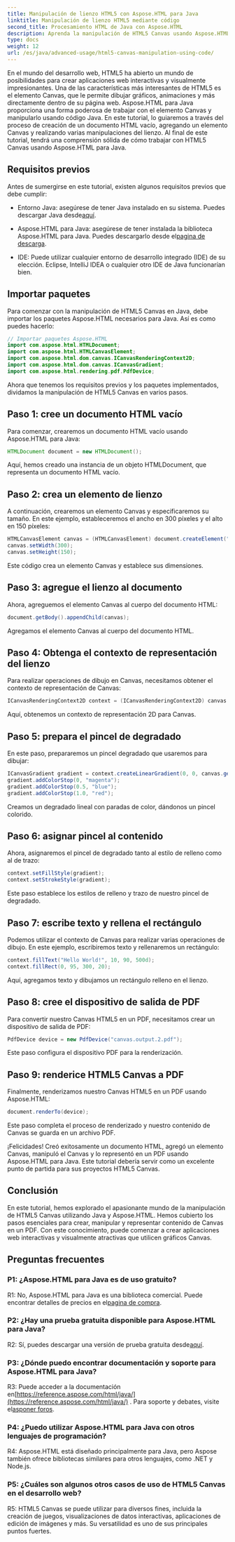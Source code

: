 ```yaml
---
title: Manipulación de lienzo HTML5 con Aspose.HTML para Java
linktitle: Manipulación de lienzo HTML5 mediante código
second_title: Procesamiento HTML de Java con Aspose.HTML
description: Aprenda la manipulación de HTML5 Canvas usando Aspose.HTML para Java. Cree gráficos interactivos con guía paso a paso.
type: docs
weight: 12
url: /es/java/advanced-usage/html5-canvas-manipulation-using-code/
---
```

En el mundo del desarrollo web, HTML5 ha abierto un mundo de posibilidades para crear aplicaciones web interactivas y visualmente impresionantes. Una de las características más interesantes de HTML5 es el elemento Canvas, que le permite dibujar gráficos, animaciones y más directamente dentro de su página web. Aspose.HTML para Java proporciona una forma poderosa de trabajar con el elemento Canvas y manipularlo usando código Java. En este tutorial, lo guiaremos a través del proceso de creación de un documento HTML vacío, agregando un elemento Canvas y realizando varias manipulaciones del lienzo. Al final de este tutorial, tendrá una comprensión sólida de cómo trabajar con HTML5 Canvas usando Aspose.HTML para Java.

## Requisitos previos

Antes de sumergirse en este tutorial, existen algunos requisitos previos que debe cumplir:

-  Entorno Java: asegúrese de tener Java instalado en su sistema. Puedes descargar Java desde[aquí](https://www.java.com/download/).

-  Aspose.HTML para Java: asegúrese de tener instalada la biblioteca Aspose.HTML para Java. Puedes descargarlo desde el[pagina de descarga](https://releases.aspose.com/html/java/).

- IDE: Puede utilizar cualquier entorno de desarrollo integrado (IDE) de su elección. Eclipse, IntelliJ IDEA o cualquier otro IDE de Java funcionarían bien.

## Importar paquetes

Para comenzar con la manipulación de HTML5 Canvas en Java, debe importar los paquetes Aspose.HTML necesarios para Java. Así es como puedes hacerlo:

```java
// Importar paquetes Aspose.HTML
import com.aspose.html.HTMLDocument;
import com.aspose.html.HTMLCanvasElement;
import com.aspose.html.dom.canvas.ICanvasRenderingContext2D;
import com.aspose.html.dom.canvas.ICanvasGradient;
import com.aspose.html.rendering.pdf.PdfDevice;
```

Ahora que tenemos los requisitos previos y los paquetes implementados, dividamos la manipulación de HTML5 Canvas en varios pasos.

## Paso 1: cree un documento HTML vacío

Para comenzar, crearemos un documento HTML vacío usando Aspose.HTML para Java:

```java
HTMLDocument document = new HTMLDocument();
```

Aquí, hemos creado una instancia de un objeto HTMLDocument, que representa un documento HTML vacío.

## Paso 2: crea un elemento de lienzo

A continuación, crearemos un elemento Canvas y especificaremos su tamaño. En este ejemplo, estableceremos el ancho en 300 píxeles y el alto en 150 píxeles:

```java
HTMLCanvasElement canvas = (HTMLCanvasElement) document.createElement("canvas");
canvas.setWidth(300);
canvas.setHeight(150);
```

Este código crea un elemento Canvas y establece sus dimensiones.

## Paso 3: agregue el lienzo al documento

Ahora, agreguemos el elemento Canvas al cuerpo del documento HTML:

```java
document.getBody().appendChild(canvas);
```

Agregamos el elemento Canvas al cuerpo del documento HTML.

## Paso 4: Obtenga el contexto de representación del lienzo

Para realizar operaciones de dibujo en Canvas, necesitamos obtener el contexto de representación de Canvas:

```java
ICanvasRenderingContext2D context = (ICanvasRenderingContext2D) canvas.getContext("2d");
```

Aquí, obtenemos un contexto de representación 2D para Canvas.

## Paso 5: prepara el pincel de degradado

En este paso, prepararemos un pincel degradado que usaremos para dibujar:

```java
ICanvasGradient gradient = context.createLinearGradient(0, 0, canvas.getWidth(), 0);
gradient.addColorStop(0, "magenta");
gradient.addColorStop(0.5, "blue");
gradient.addColorStop(1.0, "red");
```

Creamos un degradado lineal con paradas de color, dándonos un pincel colorido.

## Paso 6: asignar pincel al contenido

Ahora, asignaremos el pincel de degradado tanto al estilo de relleno como al de trazo:

```java
context.setFillStyle(gradient);
context.setStrokeStyle(gradient);
```

Este paso establece los estilos de relleno y trazo de nuestro pincel de degradado.

## Paso 7: escribe texto y rellena el rectángulo

Podemos utilizar el contexto de Canvas para realizar varias operaciones de dibujo. En este ejemplo, escribiremos texto y rellenaremos un rectángulo:

```java
context.fillText("Hello World!", 10, 90, 500d);
context.fillRect(0, 95, 300, 20);
```

Aquí, agregamos texto y dibujamos un rectángulo relleno en el lienzo.

## Paso 8: cree el dispositivo de salida de PDF

Para convertir nuestro Canvas HTML5 en un PDF, necesitamos crear un dispositivo de salida de PDF:

```java
PdfDevice device = new PdfDevice("canvas.output.2.pdf");
```

Este paso configura el dispositivo PDF para la renderización.

## Paso 9: renderice HTML5 Canvas a PDF

Finalmente, renderizamos nuestro Canvas HTML5 en un PDF usando Aspose.HTML:

```java
document.renderTo(device);
```

Este paso completa el proceso de renderizado y nuestro contenido de Canvas se guarda en un archivo PDF.

¡Felicidades! Creó exitosamente un documento HTML, agregó un elemento Canvas, manipuló el Canvas y lo representó en un PDF usando Aspose.HTML para Java. Este tutorial debería servir como un excelente punto de partida para sus proyectos HTML5 Canvas.

## Conclusión

En este tutorial, hemos explorado el apasionante mundo de la manipulación de HTML5 Canvas utilizando Java y Aspose.HTML. Hemos cubierto los pasos esenciales para crear, manipular y representar contenido de Canvas en un PDF. Con este conocimiento, puede comenzar a crear aplicaciones web interactivas y visualmente atractivas que utilicen gráficos Canvas.

## Preguntas frecuentes

### P1: ¿Aspose.HTML para Java es de uso gratuito?

 R1: No, Aspose.HTML para Java es una biblioteca comercial. Puede encontrar detalles de precios en el[pagina de compra](https://purchase.aspose.com/buy).

### P2: ¿Hay una prueba gratuita disponible para Aspose.HTML para Java?

 R2: Sí, puedes descargar una versión de prueba gratuita desde[aquí](https://releases.aspose.com/).

### P3: ¿Dónde puedo encontrar documentación y soporte para Aspose.HTML para Java?

 R3: Puede acceder a la documentación en[https://reference.aspose.com/html/java/](https://reference.aspose.com/html/java/) . Para soporte y debates, visite el[asponer foros](https://forum.aspose.com/).

### P4: ¿Puedo utilizar Aspose.HTML para Java con otros lenguajes de programación?

R4: Aspose.HTML está diseñado principalmente para Java, pero Aspose también ofrece bibliotecas similares para otros lenguajes, como .NET y Node.js.

### P5: ¿Cuáles son algunos otros casos de uso de HTML5 Canvas en el desarrollo web?

R5: HTML5 Canvas se puede utilizar para diversos fines, incluida la creación de juegos, visualizaciones de datos interactivas, aplicaciones de edición de imágenes y más. Su versatilidad es uno de sus principales puntos fuertes.